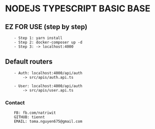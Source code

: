 # NODEJS TYPESCRIPT BASIC BASE

## EZ FOR USE (step by step)
```
    - Step 1: yarn install
    - Step 2: docker-composer up -d
    - Step 3: -> localhost:4000
```

## Default routers
```
    - Auth: localhost:4000/api/auth
        -> src/apis/auth.api.ts

    - User: localhost:4000/api/auth
        -> src/apis/user.api.ts
```

### Contact
```
    FB: fb.com/natriwit
    GITHUB: tiennt
    EMAIL: toma.nguyen675@gmail.com
```